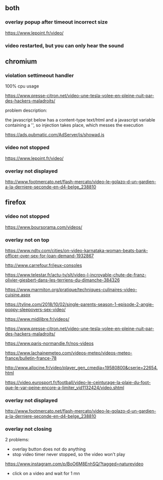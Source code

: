 
## both

### overlay popup after timeout incorrect size 

https://www.lepoint.fr/video/

### video restarted, but you can only hear the sound

## chromium

### violation settimeout handler

100% cpu usage

https://www.presse-citron.net/video-une-tesla-volee-en-pleine-nuit-par-des-hackers-maladroits/

problem description:

the javascript below has a content-type text/html and a javascript variable containing a '<head>', so injection takes place, which messes the execution

https://ads.pubmatic.com/AdServer/js/showad.js


### video not stopped

https://www.lepoint.fr/video/

### overlay not displayed

http://www.footmercato.net/flash-mercato/video-le-golazo-d-un-gardien-a-la-derniere-seconde-en-d4-belge_238810


## firefox

### video not stopped

https://www.boursorama.com/videos/

### overlay not on top

https://www.ndtv.com/cities/on-video-karnataka-woman-beats-bank-officer-over-sex-for-loan-demand-1932867







http://www.carrefour.fr/jeux-consoles

https://www.telestar.fr/actu-tv/slt/video-l-incroyable-chute-de-franz-olivier-giesbert-dans-les-terriens-du-dimanche-384326

https://www.marmiton.org/pratique/techniques-culinaires-video-cuisine.aspx

https://tvline.com/2018/10/02/single-parents-season-1-episode-2-angie-poppy-sleepovers-sex-video/



https://www.midilibre.fr/videos/

https://www.presse-citron.net/video-une-tesla-volee-en-pleine-nuit-par-des-hackers-maladroits/

https://www.paris-normandie.fr/nos-videos

https://www.lachainemeteo.com/videos-meteo/videos-meteo-france/bulletin-france-78

http://www.allocine.fr/video/player_gen_cmedia=19580800&cserie=22654.html

https://video.eurosport.fr/football/video-le-ceinturage-la-plaie-du-foot-que-le-var-peine-encore-a-limiter_vid1132424/video.shtml

### overlay not displayed

http://www.footmercato.net/flash-mercato/video-le-golazo-d-un-gardien-a-la-derniere-seconde-en-d4-belge_238810

### overlay not closing

2 problems:
- overlay button does not do anything
- stop video timer never stopped, so the video won't play

https://www.instagram.com/p/BoO6M8EnhSQ/?tagged=naturevideo

+ click on a video and wait for 1 mn
